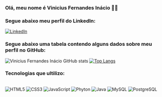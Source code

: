 
### Olá, meu nome é Vinicius Fernandes Inácio 👨‍💻

### Segue abaixo meu perfil do LinkedIn:

[![LinkedIn](https://img.shields.io/badge/LinkedIn-0077B5?style=for-the-badge&logo=linkedin&logoColor=white)](https://www.linkedin.com/in/viniciusfernandesdesenvolvedor/)

### Segue abaixo uma tabela contendo alguns dados sobre meu perfil no GitHub:

![Vinicius Fernandes Inácio GitHub stats](https://github-readme-stats.vercel.app/api?username=viniciusFernandesInacio&show_icons=true&theme=tokyonight)
[![Top Langs](https://github-readme-stats.vercel.app/api/top-langs/?username=viniciusFernandesInacio)](https://github.com/anuraghazra/github-readme-stats)

### Tecnologias que ultilizo:

<div style="display: inline_block"><br/>
  <img alagn="center" alt="HTML5" src="https://img.shields.io/badge/HTML5-E34F26?style=for-the-badge&logo=html5&logoColor=white" /> 
  <img alagn="center" alt="CSS3" src="https://img.shields.io/badge/CSS3-1572B6?style=for-the-badge&logo=css3&logoColor=white" />  
  <img alagn="center" alt="JavaScript"    src="https://img.shields.io/badge/JavaScript-323330?style=for-the-badge&logo=javascript&logoColor=F7DF1E" />  
  <img alagn="center" alt="Phyton" src="https://img.shields.io/badge/Python-14354C?style=for-the-badge&logo=python&logoColor=white" />  
  <img alagn="center" alt="Java" src="https://img.shields.io/badge/Java-ED8B00?style=for-the-badge&logo=java&logoColor=white" />
  <img alagn="center" alt="MySQL" src="https://img.shields.io/badge/MySQL-00000F?style=for-the-badge&logo=mysql&logoColor=white" />   
  <img alagn="center" alt="PostgreSQL" src="https://img.shields.io/badge/PostgreSQL-316192?style=for-the-badge&logo=postgresql&logoColor=white" />    
